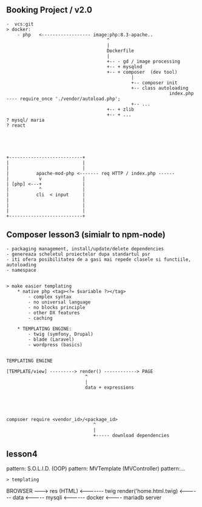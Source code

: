 



## Booking Project  / v2.0

    -  vcs:git
    > docker:
        - php   <------------------ image:php:8.3-apache..
                                         ^
                                         |
                                         Dockerfile
                                         |
                                         +-- - gd / image processing      
                                         +-- + mysqlnd       
                                         +-- + composer  (dev tool)  
                                                  |
                                                  +-- composer init
                                                  +-- class autoloading
                                                                index.php ---- require_once './vendor/autoload.php';
                                                  +-- ...   
                                         +-- + zlib       
                                         +-- + ...       
    ? mysql/ maria
    ? react





    +---------------------------+
    |                           |
    |                           |
    |          apache-mod-php <------- req HTTP / index.php ------
    |           v               |
    | [php] <---+               |
    |           ^               |
    |          cli  < input     |
    |                           |
    |                           |
    |                           |
    +---------------------------+



## Composer lesson3 (simialr to npm-node)











    - packaging management, install/update/delete dependencies
    - genereaza scheletul proiectelor dupa standartul psr
    - iti ofera posibilitatea de a gasi mai repede clasele si functiile, autoloading
    - namespace


    > make easier templating
        * native php <tag><?= $variable ?></tag>
            - complex syntax
            - no universal language
            - no blocks principle
            - other DX features
            - caching

        * TEMPLATING ENGINE:
            - twig (symfony, Drupal)
            - blade (Laravel)
            - wordpress (basics)


    TEMPLATING ENGINE

    [TEMPLATE/view] ---------> render() ------------> PAGE
                                 ^
                                 |
                                 data + expressions 





    compsoer require <vendor_id>/<package_id> 
                                    ^
                                    |
                                    +----- download dependencies







## lesson4

pattern: S.O.L.I.D. (OOP)
pattern: MVTemplate (MVController)
pattern:...

    > templating
    










BROWSER ---> res (HTML) <------- twig render('home.html.twig) <------ data <----- mysqli <------ docker <---- mariadb server
